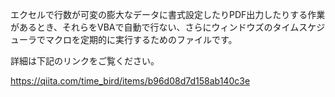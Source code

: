 エクセルで行数が可変の膨大なデータに書式設定したりPDF出力したりする作業があるとき、それらをVBAで自動で行ない、さらにウィンドウズのタイムスケジューラでマクロを定期的に実行するためのファイルです。

詳細は下記のリンクをご覧ください。

https://qiita.com/time_bird/items/b96d08d7d158ab140c3e

